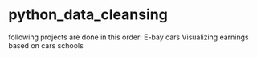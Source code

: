 # python_data_cleansing 
following projects are done in this order:
E-bay cars 
Visualizing earnings based on cars
schools

